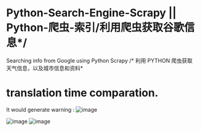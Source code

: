 # Python-Search-Engine-Scrapy || Python-爬虫-索引/利用爬虫获取谷歌信息*/
Searching info from Google using Python Scrapy /* 利用 PYTHON 爬虫获取天气信息，以及城市信息和资料*
# translation time comparation.


It would generate warning :
![image](https://user-images.githubusercontent.com/78581470/139853490-b9d70885-76ca-4262-940b-be9c9e92d5eb.png)

![image](https://user-images.githubusercontent.com/78581470/139837992-1a005f6b-f7cc-4b67-aa3c-d52f43a73c79.png)
![image](https://user-images.githubusercontent.com/78581470/139841241-43e91216-5977-4629-b4fa-740de0272cc1.png)

